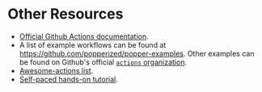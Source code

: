 # Other Resources

  * [Official Github Actions 
    documentation](https://developer.github.com/actions/).
  * A list of example workflows can be found at 
    <https://github.com/popperized/popper-examples>. Other examples 
    can be found on Github's official [`actions` 
    organization](https://github.com/actions).
  * [Awesome-actions list](https://github.com/sdras/awesome-actions).
  * [Self-paced hands-on 
    tutorial](https://popperized.github.io/swc-lesson).
